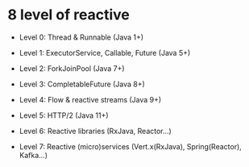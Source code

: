 # 8 level of reactive

- Level 0: Thread & Runnable (Java 1+)

- Level 1: ExecutorService, Callable, Future (Java 5+)

- Level 2: ForkJoinPool (Java 7+)

- Level 3: CompletableFuture (Java 8+)

- Level 4: Flow & reactive streams (Java 9+)

- Level 5: HTTP/2 (Java 11+)



- Level 6: Reactive libraries (RxJava, Reactor...)

- Level 7: Reactive (micro)services (Vert.x(RxJava), Spring(Reactor), Kafka...)
